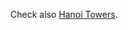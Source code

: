 Check also [Hanoi Towers](https://github.com/TudorHulban/GolangSandbox/tree/main/02_Exercises/12_HanoiTowers). 
